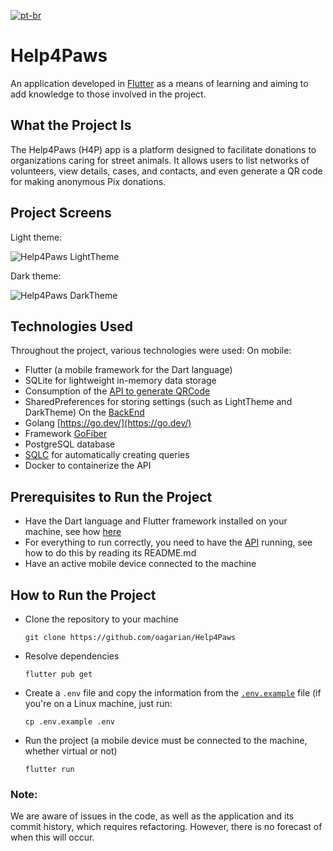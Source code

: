[![pt-br](https://img.shields.io/badge/lang-pt--br-green.svg)](https://github.com/oagarian/Help4Paws/blob/develop/README.pt-br.md)
# Help4Paws

An application developed in [Flutter](https://flutter.dev/) as a means of learning and aiming to add knowledge to those involved in the project.

## What the Project Is

The Help4Paws (H4P) app is a platform designed to facilitate donations to organizations caring for street animals. It allows users to list networks of volunteers, view details, cases, and contacts, and even generate a QR code for making anonymous Pix donations.

## Project Screens
Light theme:

![Help4Paws LightTheme](https://github.com/oagarian/Help4Paws/assets/102990211/94208707-d528-4da7-9718-d8b8fb388041)

Dark theme:

![Help4Paws DarkTheme](https://github.com/oagarian/Help4Paws/assets/102990211/93ad2ab6-0850-4c7f-b521-44815b503c27)

## Technologies Used
Throughout the project, various technologies were used:
On mobile:
- Flutter (a mobile framework for the Dart language)
- SQLite for lightweight in-memory data storage
- Consumption of the [API to generate QRCode](https://github.com/ceciliadeveza/gerarqrcodepix)
- SharedPreferences for storing settings (such as LightTheme and DarkTheme)
On the [BackEnd](https://github.com/oagarian/api-help4paws)
- Golang [https://go.dev/](https://go.dev/)
- Framework [GoFiber](https://docs.gofiber.io/)
- PostgreSQL database
- [SQLC](https://sqlc.dev/) for automatically creating queries
- Docker to containerize the API

## Prerequisites to Run the Project
- Have the Dart language and Flutter framework installed on your machine, see how [here](https://docs.flutter.dev/get-started/install)
- For everything to run correctly, you need to have the [API](https://github.com/oagarian/api-help4paws) running, see how to do this by reading its README.md
- Have an active mobile device connected to the machine

## How to Run the Project

- Clone the repository to your machine

  `git clone https://github.com/oagarian/Help4Paws`
- Resolve dependencies

  `flutter pub get`

- Create a `.env` file and copy the information from the [`.env.example`](https://github.com/oagarian/Help4Paws/blob/develop/.env.example) file (if you're on a Linux machine, just run:

  `cp .env.example .env`

- Run the project (a mobile device must be connected to the machine, whether virtual or not)

  `flutter run`

### Note:
We are aware of issues in the code, as well as the application and its commit history, which requires refactoring. However, there is no forecast of when this will occur.

